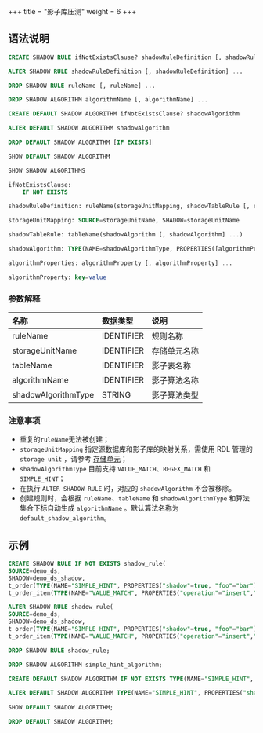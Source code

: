 +++
title = "影子库压测"
weight = 6
+++

## 语法说明

```sql
CREATE SHADOW RULE ifNotExistsClause? shadowRuleDefinition [, shadowRuleDefinition] ... 

ALTER SHADOW RULE shadowRuleDefinition [, shadowRuleDefinition] ... 

DROP SHADOW RULE ruleName [, ruleName] ...

DROP SHADOW ALGORITHM algorithmName [, algorithmName] ...

CREATE DEFAULT SHADOW ALGORITHM ifNotExistsClause? shadowAlgorithm

ALTER DEFAULT SHADOW ALGORITHM shadowAlgorithm

DROP DEFAULT SHADOW ALGORITHM [IF EXISTS]

SHOW DEFAULT SHADOW ALGORITHM

SHOW SHADOW ALGORITHMS

ifNotExistsClause:
    IF NOT EXISTS

shadowRuleDefinition: ruleName(storageUnitMapping, shadowTableRule [, shadowTableRule] ...)

storageUnitMapping: SOURCE=storageUnitName, SHADOW=storageUnitName

shadowTableRule: tableName(shadowAlgorithm [, shadowAlgorithm] ...)

shadowAlgorithm: TYPE(NAME=shadowAlgorithmType, PROPERTIES([algorithmProperties] ...))

algorithmProperties: algorithmProperty [, algorithmProperty] ... 

algorithmProperty: key=value
```

### 参数解释

| 名称                 | 数据类型     | 说明          |
|:--------------------|:-------------|:------------|
| ruleName            | IDENTIFIER   | 规则名称      |
| storageUnitName     | IDENTIFIER   | 存储单元名称   |
| tableName           | IDENTIFIER   | 影子表名称     |
| algorithmName       | IDENTIFIER   | 影子算法名称   |
| shadowAlgorithmType | STRING       | 影子算法类型   |

### 注意事项

- 重复的`ruleName`无法被创建；
- `storageUnitMapping` 指定源数据库和影子库的映射关系，需使用 RDL 管理的 `storage unit` ，请参考 [存储单元](/cn/user-manual/shardingsphere-proxy/distsql/syntax/rdl/storage-unit-definition/)；
- `shadowAlgorithmType` 目前支持 `VALUE_MATCH`、`REGEX_MATCH` 和 `SIMPLE_HINT`；
- 在执行 `ALTER SHADOW RULE` 时，对应的 `shadowAlgorithm` 不会被移除。
- 创建规则时，会根据 `ruleName`、`tableName` 和 `shadowAlgorithmType` 和算法集合下标自动生成 `algorithmName` 。默认算法名称为 `default_shadow_algorithm`。

## 示例

```sql
CREATE SHADOW RULE IF NOT EXISTS shadow_rule(
SOURCE=demo_ds,
SHADOW=demo_ds_shadow,
t_order(TYPE(NAME="SIMPLE_HINT", PROPERTIES("shadow"=true, "foo"="bar")),TYPE(NAME="REGEX_MATCH", PROPERTIES("operation"="insert","column"="user_id", "regex"='[1]'))), 
t_order_item(TYPE(NAME="VALUE_MATCH", PROPERTIES("operation"="insert","column"="user_id", "value"=1))));

ALTER SHADOW RULE shadow_rule(
SOURCE=demo_ds,
SHADOW=demo_ds_shadow,
t_order(TYPE(NAME="SIMPLE_HINT", PROPERTIES("shadow"=true, "foo"="bar")),TYPE(NAME="REGEX_MATCH", PROPERTIES("operation"="insert","column"="user_id", "regex"='[1]'))), 
t_order_item(TYPE(NAME="VALUE_MATCH", PROPERTIES("operation"="insert","column"="user_id", "value"=1))));

DROP SHADOW RULE shadow_rule;

DROP SHADOW ALGORITHM simple_hint_algorithm;

CREATE DEFAULT SHADOW ALGORITHM IF NOT EXISTS TYPE(NAME="SIMPLE_HINT", PROPERTIES("shadow"=true, "foo"="bar"));

ALTER DEFAULT SHADOW ALGORITHM TYPE(NAME="SIMPLE_HINT", PROPERTIES("shadow"=false, "foo"="bar"));
    
SHOW DEFAULT SHADOW ALGORITHM;

DROP DEFAULT SHADOW ALGORITHM;
```
